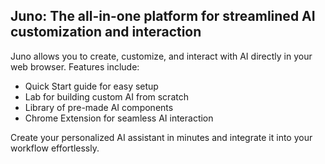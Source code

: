 ## Juno: The all-in-one platform for streamlined AI customization and interaction

Juno allows you to create, customize, and interact with AI directly in your web browser. Features include:

- Quick Start guide for easy setup
- Lab for building custom AI from scratch
- Library of pre-made AI components
- Chrome Extension for seamless AI interaction

Create your personalized AI assistant in minutes and integrate it into your workflow effortlessly.
